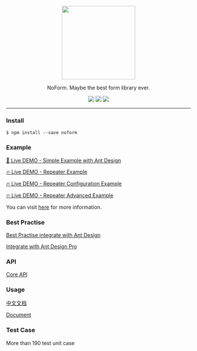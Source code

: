 <p align="center"><img width="200" src="https://img.alicdn.com/tfs/TB1BaF2ueuSBuNjy1XcXXcYjFXa-275-191.svg"></p>

<p align="center">NoForm. Maybe the best form library ever.</p>

<p align="center">
  <a href="https://github.com/alibaba/ice/blob/master/LICENSE"><img src="https://img.shields.io/badge/license-MIT-brightgreen.svg"></a>
  <img src="https://api.travis-ci.org/alibaba/noform.svg?branch=master">
  <a href="https://codeclimate.com/github/alibaba/noform/test_coverage"><img src="https://api.codeclimate.com/v1/badges/5d238ef911e7a20269a4/test_coverage" /></a>
</p>

---

### Install

```shell
$ npm install --save noform
```

### Example

[🌈  Live DEMO - Simple Example with Ant Design](https://alibaba.github.io/noform/examples/build)

[🔥  Live DEMO - Repeater Example](https://alibaba.github.io/noform/examples/build/#/repeater)

[🔥  Live DEMO - Repeater Configuration Example](https://alibaba.github.io/noform/examples/build/#/repeaterConfig)

[🔥  Live DEMO - Repeater Advanced Example](https://alibaba.github.io/noform/examples/build/#/RepeaterAdvanced)

You can visit [here](https://github.com/quirkyshop/noform-examples) for more information.

### Best Practise

[Best Practise integrate with Ant Design](https://alibaba.github.io/noform/#/docs?md=easy/best-practise-antd)

[Integrate with Ant Design Pro](https://alibaba.github.io/noform/#/docs?md=easy/advanced/antd-pro-demand)


### API

[Core API](https://alibaba.github.io/noform/#/api?md=all)

### Usage

[中文文档](https://alibaba.github.io/noform/#/zh-CN/)

[Document](https://alibaba.github.io/noform/#/en-US/)

### Test Case

More than 190 test unit case
